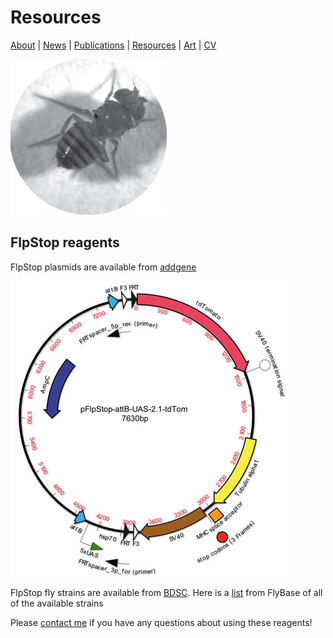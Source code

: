 # Resources
[About](https://evettita.github.io) | [News](https://evettita.github.io/news) | [Publications](https://evettita.github.io/publications) | [Resources](https://evettita.github.io/resources) | [Art](https://evettita.github.io/coverart) | [CV](images/CV_Yvette_Fisher_2018_April.pdf)

![flyimage](images/apterousFly_250_250.jpg "Wingless fly") 


## FlpStop reagents
FlpStop plasmids are available from [addgene](https://www.addgene.org/browse/article/25565/)

![plasmid](images/flpStopPlasmidMap_450_473.jpg "FlpStop plasmid map") 

FlpStop fly strains are available from [BDSC](https://bdsc.indiana.edu/).  Here is a [list](http://flybase.org/hitlist/FBtp0116718/to/FBti#/page/1) from FlyBase of all of the available strains

Please [contact me](https://evettita.github.io) if you have any questions about using these reagents!


